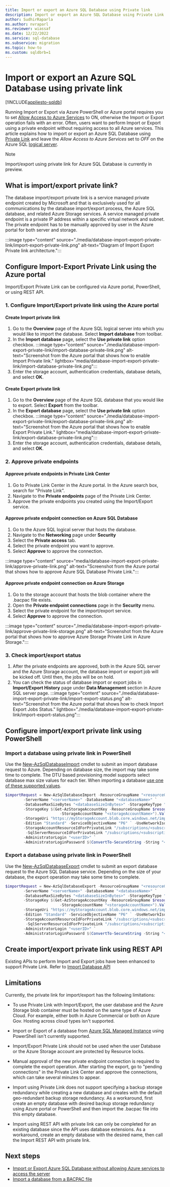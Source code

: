 ```yaml
---
title: Import or export an Azure SQL Database using Private link
description: Import or export an Azure SQL Database using Private Link without requiring Azure services to access the server.
author: SudhirRaparla
ms.author: nvraparl
ms.reviewer: wiassaf
ms.date: 12/22/2022
ms.service: sql-database
ms.subservice: migration
ms.topic: how-to
ms.custom: sqldbrb=1
---
```

# Import or export an Azure SQL Database using private link

[!INCLUDE[appliesto-sqldb](../includes/appliesto-sqldb.md)]

Running Import or Export via Azure PowerShell or Azure portal requires you to set [Allow Access to Azure Services](network-access-controls-overview.md) to ON, otherwise the Import or Export operation fails with an error. Often, users want to perform Import or Export using a private endpoint without requiring access to all Azure services. This article explains how to import or export an Azure SQL Database using [Private Link](private-endpoint-overview.md) and leave the *Allow Access to Azure Services* set to *OFF* on the Azure SQL [logical server](logical-servers.md).

> [!NOTE]  
> Import/export using private link for Azure SQL Database is currently in preview.

## What is import/export private link?

The database import/export private link is a service managed private endpoint created by Microsoft and that is exclusively used for all communications by the database import/export process, the Azure SQL database, and related Azure Storage services. A service managed private endpoint is a private IP address within a specific virtual network and subnet. The private endpoint has to be manually approved by user in the Azure portal for both server and storage.

:::image type="content" source="./media/database-import-export-private-link/import-export-private-link.png" alt-text="Diagram of Import Export Private link architecture.":::

## Configure Import-Export Private Link using the Azure portal

Import/Export Private Link can be configured via Azure portal, PowerShell, or using REST API.

### 1. Configure Import/Export private link using the Azure portal

#### Create Import private link

1. Go to the **Overview** page of the Azure SQL logical server into which you would like to import the database. Select **Import database** from toolbar.
1. In the **Import database** page, select the **Use private link** option checkbox.
   :::image type="content" source="./media/database-import-export-private-link/import-database-private-link.png" alt-text="Screenshot from the Azure portal that shows how to enable Import Private link." lightbox="media/database-import-export-private-link/import-database-private-link.png":::
1. Enter the storage account, authentication credentials, database details, and select **OK**.

#### Create Export private link

1. Go to the **Overview** page of the Azure SQL database that you would like to export. Select **Export** from the toolbar.
1. In the **Export database** page, select the **Use private link** option checkbox.
   :::image type="content" source="./media/database-import-export-private-link/export-database-private-link.png" alt-text="Screenshot from the Azure portal that shows how to enable Export Private Link." lightbox="media/database-import-export-private-link/export-database-private-link.png":::
1. Enter the storage account, authentication credentials, database details, and select **OK**.

### 2. Approve private endpoints

#### Approve private endpoints in Private Link Center

1. Go to Private Link Center in the Azure portal. In the Azure search box, search for "Private Link".
1. Navigate to the **Private endpoints** page of the Private Link Center.
1. Approve the private endpoints you created using the Import/Export service.

#### Approve private endpoint connection on Azure SQL Database

1. Go to the Azure SQL logical server that hosts the database.
1. Navigate to the **Networking** page under **Security**
1. Select the **Private access** tab.
1. Select the private endpoint you want to approve.
1. Select **Approve** to approve the connection.

:::image type="content" source="media/database-import-export-private-link/approve-private-link.png" alt-text="Screenshot from the Azure portal that shows how to approve Azure SQL Database Private Link.":::

#### Approve private endpoint connection on Azure Storage

1. Go to the storage account that hosts the blob container where the .bacpac file exists.
1. Open the **Private endpoint connections** page in the **Security** menu.
1. Select the private endpoint for the import/export service.
1. Select **Approve** to approve the connection.

:::image type="content" source="./media/database-import-export-private-link/approve-private-link-storage.png" alt-text="Screenshot from the Azure portal that shows how to approve Azure Storage Private Link in Azure Storage.":::

### 3. Check import/export status

1. After the private endpoints are approved, both in the Azure SQL server and the Azure Storage account, the database import or export job will be kicked off. Until then, the jobs will be on hold.
1. You can check the status of database import or export jobs in **Import/Export History** page under **Data Management** section in Azure SQL server page.
:::image type="content" source="./media/database-import-export-private-link/import-export-status.png" alt-text="Screenshot from the Azure portal that shows how to check Import Export Jobs Status." lightbox="./media/database-import-export-private-link/import-export-status.png":::

## Configure import/export private link using PowerShell

### Import a database using private link in PowerShell

Use the [New-AzSqlDatabaseImport](/PowerShell/module/az.sql/new-azsqldatabaseimport) cmdlet to submit an import database request to Azure. Depending on database size, the import may take some time to complete. The DTU based provisioning model supports select database max size values for each tier. When importing a database [use one of these supported values](/sql/t-sql/statements/create-database-transact-sql).

```PowerShell
$importRequest = New-AzSqlDatabaseImport -ResourceGroupName "<resourceGroupName>" `
        -ServerName "<serverName>" -DatabaseName "<databaseName>" `
        -DatabaseMaxSizeBytes "<databaseSizeInBytes>" -StorageKeyType "StorageAccessKey" `
        -StorageKey $(Get-AzStorageAccountKey -ResourceGroupName $resourceGroupName `
                        -StorageAccountName "<storageAccountName>").Value[0]
        -StorageUri "https://myStorageAccount.blob.core.windows.net/importsample/sample.bacpac" `
        -Edition "Standard" -ServiceObjectiveName "P6" ` -UseNetworkIsolation $true `
        -StorageAccountResourceIdForPrivateLink "/subscriptions/<subscriptionId>/resourcegroups/<resource_group_name>/providers/Microsoft.Storage/storageAccounts/<storage_account_name>" `
         -SqlServerResourceIdForPrivateLink "/subscriptions/<subscriptionId>/resourceGroups/<resource_group_name>/providers/Microsoft.Sql/servers/<server_name>" `
        -AdministratorLogin "<userID>" `
        -AdministratorLoginPassword $(ConvertTo-SecureString -String "<password>" -AsPlainText -Force)
```

### Export a database using private link in PowerShell

Use the [New-AzSqlDatabaseExport](/PowerShell/module/az.sql/new-azsqldatabaseexport) cmdlet to submit an export database request to the Azure SQL Database service. Depending on the size of your database, the export operation may take some time to complete.

```PowerShell
$importRequest = New-AzSqlDatabaseExport -ResourceGroupName "<resourceGroupName>" `
        -ServerName "<serverName>" -DatabaseName "<databaseName>" `
        -DatabaseMaxSizeBytes "<databaseSizeInBytes>" -StorageKeyType "StorageAccessKey" `
        -StorageKey $(Get-AzStorageAccountKey -ResourceGroupName $resourceGroupName `
                        -StorageAccountName "<storageAccountName>").Value[0]
        -StorageUri "https://myStorageAccount.blob.core.windows.net/importsample/sample.bacpac" `
        -Edition "Standard" -ServiceObjectiveName "P6" ` -UseNetworkIsolation $true `
        -StorageAccountResourceIdForPrivateLink "/subscriptions/<subscriptionId>/resourcegroups/<resource_group_name>/providers/Microsoft.Storage/storageAccounts/<storage_account_name>" `
         -SqlServerResourceIdForPrivateLink "/subscriptions/<subscriptionId>/resourceGroups/<resource_group_name>/providers/Microsoft.Sql/servers/<server_name>" `
        -AdministratorLogin "<userID>" `
        -AdministratorLoginPassword $(ConvertTo-SecureString -String "<password>" -AsPlainText -Force)
```

## Create import/export private link using REST API

Existing APIs to perform Import and Export jobs have been enhanced to support Private Link. Refer to [Import Database API](/rest/api/sql/2021-08-01-preview/servers/import-database)

## Limitations

Currently, the private link for import/export has the following limitations:

- To use Private Link with Import/Export, the user database and the Azure Storage blob container must be hosted on the same type of Azure Cloud. For example, either both in Azure Commercial or both on Azure Gov. Hosting across cloud types isn't supported.

- Import or Export of a database from [Azure SQL Managed Instance](../managed-instance/sql-managed-instance-paas-overview.md) using PowerShell isn't currently supported.

- Import/Export Private Link should not be used when the user Database or the Azure Storage account are protected by Resource locks.

- Manual approval of the new private endpoint connection is required to complete the export operation. After starting the export, go to "pending connections" in the Private Link Center and approve the connections, which can take several minutes to appear.

- Import using Private Link does not support specifying a backup storage redundancy while creating a new database and creates with the default geo-redundant backup storage redundancy. As a workaround, first create an empty database with desired backup storage redundancy using Azure portal or PowerShell and then import the .bacpac file into this empty database.

- Import using REST API with private link can only be completed for an existing database since the API uses database extensions. As a workaround, create an empty database with the desired name, then call the Import REST API with private link.

## Next steps

- [Import or Export Azure SQL Database without allowing Azure services to access the server](database-import-export-azure-services-off.md)
- [Import a database from a BACPAC file](database-import.md)